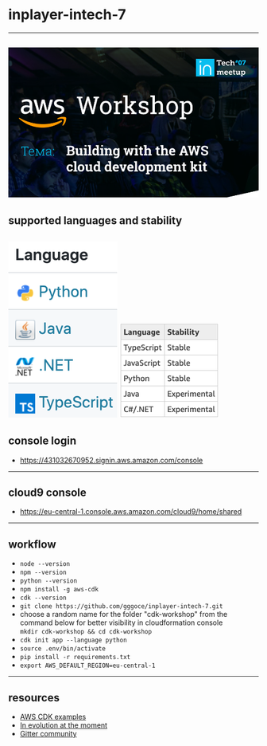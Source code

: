 # inplayer-intech-7
---
![alt text](workshop.png?raw=true "InTech")  
---
## supported languages and stability
![alt text](language.png?raw=true)  ![alt text](stability.png?raw=true) 
---
## console login
- https://431032670952.signin.aws.amazon.com/console  
---  
## cloud9 console  
- https://eu-central-1.console.aws.amazon.com/cloud9/home/shared  
___
## workflow  

- ```node --version```
- ```npm --version```  
- ```python --version```  
- ```npm install -g aws-cdk```  
- ```cdk --version```  
- ```git clone https://github.com/gggoce/inplayer-intech-7.git```  
- choose a random name for the folder "cdk-workshop" from the command below for better visibility in cloudformation console     
```mkdir cdk-workshop && cd cdk-workshop```  
- ```cdk init app --language python```
- ```source .env/bin/activate```
- ```pip install -r requirements.txt```
- ```export AWS_DEFAULT_REGION=eu-central-1```
---
## resources  

- [AWS CDK examples](https://github.com/aws-samples/aws-cdk-examples)
- [In evolution at the moment](https://aws.amazon.com/about-aws/whats-new/2019/10/amazon-elastic-container-service-patterns-are-generally-available-in-the-aws-cloud-development-kit/)  
- [Gitter community](https://gitter.im/awslabs/aws-cdk?at=5d371541e2d1aa6688f61fc5)  
